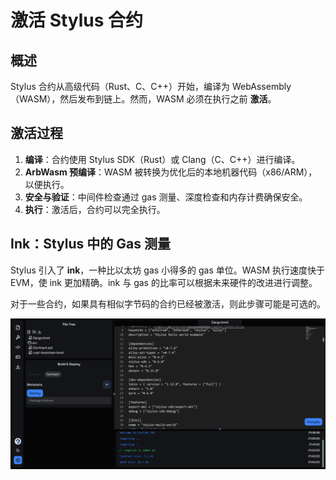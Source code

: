 # 激活 Stylus 合约

## 概述

Stylus 合约从高级代码（Rust、C、C++）开始，编译为 WebAssembly（WASM），然后发布到链上。然而，WASM 必须在执行之前 **激活**。

## 激活过程

1. **编译**：合约使用 Stylus SDK（Rust）或 Clang（C、C++）进行编译。
2. **ArbWasm 预编译**：WASM 被转换为优化后的本地机器代码（x86/ARM），以便执行。
3. **安全与验证**：中间件检查通过 gas 测量、深度检查和内存计费确保安全。
4. **执行**：激活后，合约可以完全执行。

## Ink：Stylus 中的 Gas 测量

Stylus 引入了 **ink**，一种比以太坊 gas 小得多的 gas 单位。WASM 执行速度快于 EVM，使 ink 更加精确。ink 与 gas 的比率可以根据未来硬件的改进进行调整。

对于一些合约，如果具有相似字节码的合约已经被激活，则此步骤可能是可选的。

![](https://raw.githubusercontent.com/POLearn/stylish-course-to-stylus/refs/heads/master/content/assets/images/contract.png)